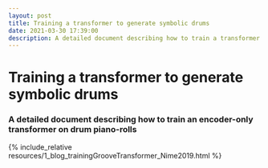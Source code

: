 ```yaml
---
layout: post
title: Training a transformer to generate symbolic drums
date: 2021-03-30 17:39:00
description: A detailed document describing how to train a transformer on drum piano-rolls
---
```


# Training a transformer to generate symbolic drums
### A detailed document describing how to train an encoder-only transformer on drum piano-rolls

{% include_relative resources/1_blog_trainingGrooveTransformer_Nime2019.html %}
